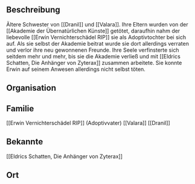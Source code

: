## Beschreibung
Ältere Schwester von [[Dranil]] und [[Valara]]. Ihre Eltern wurden von der [[Akademie der Übernatürlichen Künste]] getötet, daraufhin nahm der liebevolle [[Erwin Vernichterschädel RIP]] sie als Adoptivtochter bei sich auf. Als sie selbst der Akademie beitrat wurde sie dort allerdings verraten und verlor ihre neu gewonnenen Freunde. Ihre Seele verfinsterte sich seitdem mehr und mehr, bis sie die Akademie verließ und mit [[Eldrics Schatten, Die Anhänger von Zyterax]] zusammen arbeitete. Sie konnte Erwin auf seinem Anwesen allerdings nicht selbst töten.

## Organisation


## Familie
[[Erwin Vernichterschädel RIP]] (Adoptivvater)
[[Valara]]
[[Dranil]]

## Bekannte
[[Eldrics Schatten, Die Anhänger von Zyterax]]

## Ort
